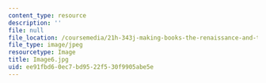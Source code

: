 ```yaml
---
content_type: resource
description: ''
file: null
file_location: /coursemedia/21h-343j-making-books-the-renaissance-and-today-spring-2016/ee91fbd60ec7bd9522f530f9905abe5e_Image6.jpg
file_type: image/jpeg
resourcetype: Image
title: Image6.jpg
uid: ee91fbd6-0ec7-bd95-22f5-30f9905abe5e
---
```

